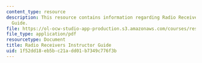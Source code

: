 ```yaml
---
content_type: resource
description: This resource contains information regarding Radio Receivers Instructor
  Guide.
file: https://ol-ocw-studio-app-production.s3.amazonaws.com/courses/res-tll-004-stem-concept-videos-fall-2013/1f52dd18eb5bc21add01b7349c776f3b_MITRES_TLL-004F13_RadR_IG.pdf
file_type: application/pdf
resourcetype: Document
title: Radio Receivers Instructor Guide
uid: 1f52dd18-eb5b-c21a-dd01-b7349c776f3b
---
```

